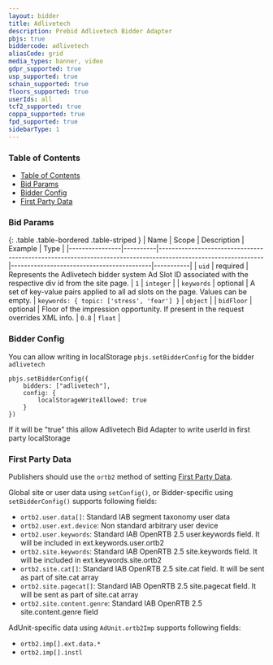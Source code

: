 ```yaml
---
layout: bidder
title: Adlivetech
description: Prebid Adlivetech Bidder Adapter
pbjs: true
biddercode: adlivetech
aliasCode: grid
media_types: banner, video
gdpr_supported: true
usp_supported: true
schain_supported: true
floors_supported: true
userIds: all
tcf2_supported: true
coppa_supported: true
fpd_supported: true
sidebarType: 1
---
```


### Table of Contents

- [Table of Contents](#table-of-contents)
- [Bid Params](#bid-params)
- [Bidder Config](#bidder-config)
- [First Party Data](#first-party-data)

<a name="adlivetech-bid-params" />

### Bid Params

{: .table .table-bordered .table-striped }
| Name           | Scope    | Description                                                                                                  | Example                                   | Type      |
|----------------|----------|--------------------------------------------------------------------------------------------------------------|-------------------------------------------|-----------|
| `uid`          | required | Represents the Adlivetech bidder system Ad Slot ID associated with the respective div id from the site page. | `1`                                       | `integer` |
| `keywords`     | optional | A set of key-value pairs applied to all ad slots on the page. Values can be empty.                           | `keywords: { topic: ['stress', 'fear'] }` | `object`  |
| `bidFloor`     | optional | Floor of the impression opportunity. If present in the request overrides XML info.                           | `0.8`                                     | `float`   |

<a name="adlivetech-bidder-config" />

### Bidder Config

You can allow writing in localStorage `pbjs.setBidderConfig` for the bidder `adlivetech`
```
pbjs.setBidderConfig({
    bidders: ["adlivetech"],
    config: {
        localStorageWriteAllowed: true
    }
})
```
If it will be "true" this allow Adlivetech Bid Adapter to write userId in first party localStorage

<a name="adlivetech-first-party" />

### First Party Data

Publishers should use the `ortb2` method of setting [First Party Data](https://docs.prebid.org/features/firstPartyData.html).

Global site or user data using `setConfig()`, or Bidder-specific using `setBidderConfig()` supports following fields:

- `ortb2.user.data[]`: Standard IAB segment taxonomy user data
- `ortb2.user.ext.device`: Non standard arbitrary user device
- `ortb2.user.keywords`: Standard IAB OpenRTB 2.5 user.keywords field. It will be included in ext.keywords.user.ortb2
- `ortb2.site.keywords`: Standard IAB OpenRTB 2.5 site.keywords field. It will be included in ext.keywords.site.ortb2
- `ortb2.site.cat[]`: Standard IAB OpenRTB 2.5 site.cat field. It will be sent as part of site.cat array
- `ortb2.site.pagecat[]`: Standard IAB OpenRTB 2.5 site.pagecat field. It will be sent as part of site.cat array
- `ortb2.site.content.genre`: Standard IAB OpenRTB 2.5 site.content.genre field

AdUnit-specific data using `AdUnit.ortb2Imp` supports following fields:

- `ortb2.imp[].ext.data.*`
- `ortb2.imp[].instl`

